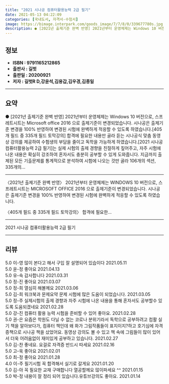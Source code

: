 ```yaml
---
title: "2021 시나공 컴퓨터활용능력 2급 필기"
date: 2021-05-13 04:22:09
categories: [국내도서, 자격서-수험서]
image: https://bimage.interpark.com/goods_image/7/7/8/0/339677780s.jpg
description: ● [2021년 출제기준 완벽 반영] 2021년부터 운영체제는 Windows 10 버전으로, 스프레트시트는 Microsoft office 2016 으로 출제기준이 변경되었습니다. 시나공은 출제기준 변경을 100% 반영하여 변경된 시험에 완벽하게 적응할 수 있도록 하였습니다.[405개
---
```


## **정보**

- **ISBN : 9791165212865**
- **출판사 : 길벗**
- **출판일 : 20200921**
- **저자 : 길벗R D,강윤석,김용갑,김우경,김종일**

------



## **요약**

●  [2021년 출제기준 완벽 반영] 2021년부터 운영체제는 Windows 10 버전으로, 스프레트시트는 Microsoft office 2016 으로 출제기준이 변경되었습니다. 시나공은 출제기준 변경을 100% 반영하여 변경된 시험에 완벽하게 적응할 수 있도록 하였습니다.[405개 필드 중 335개 필드 토막강의] 합격에 필요한 내용만 골라 듣는 시나공식 맞춤 동영상 강의를 제공하여 수험생의 부담을 줄이고 독학을 가능하게 하였습니다.[2021 시나공 컴퓨터활용능력 2급 필기]는 실제 시험의 출제 경향을 친절하게 짚어주고, 자주 시험에 나온 내용은 확실히 강조하여 혼자서도 충분히 공부할 수 있게 도와줍니다. 지금까지 출제된 모든 기출문제를 통계적으로 분석하여 시험에 나오는 것만 골라 106개의 섹션, 335개의...

------

〈2021년 출제기준 완벽 반영〉 2021년부터 운영체제는 WINDOWS 10 버전으로, 스프레트시트는 MICROSOFT OFFICE 2016 으로 출제기준이 변경되었습니다. 시나공은 출제기준 변경을 100% 반영하여 변경된 시험에 완벽하게 적응할 수 있도록 하였습니다.

〈405개 필드 중 335개 필드 토막강의〉 합격에 필요한... 

------


2021 시나공 컴퓨터활용능력 2급 필기 

------


## **리뷰** 

5.0 이-영 많이  본다고 해서 구입 잘 설명되어 있습이다 2021.05.11 <br/>5.0 윤-정 좋아요 2021.04.13 <br/>5.0 유-숙 감사합니다  2021.03.31 <br/>5.0 정-진 좋아요 2021.03.07 <br/>5.0 정-희 열심히 해볼께요 2021.03.06 <br/>5.0 김-희 워크북과 문제요약 문제 시험에 많은 도움이 되었습니다.  2021.03.05 <br/>5.0 정-주 실제시험의 출제 경향과 자주 시험에 나온 내용을 통해 혼자서도 공부할수 있도록 도움되겠네요 2021.02.28 <br/>5.0 강-진 컴퓨터 활용 능력 시험을 준비할 수 있어 좋아요. 2021.02.28 <br/>5.0 권-은 요즘은 학원도 다닐 수 없는 코로나 분위기라서 독학으로 공부하려고 컴활 실기 책을 알아보다가, 컴퓨터 책인데 왜 화가 그림작품들이 표지이지?하고 호기심에 자격증책으로 시나공 책을 샀었어요. 동영상 강의도 볼 수 있고 책 속에 그림들이 많이 있어서 더욱 어려움없이 재미있게 공부하고 있습니다. 2021.02.27 <br/>5.0 김-찬 좋네요. 요걸로 자격증 반드시 따세요 2021.02.16 <br/>5.0 고-욱 좋아요  2021.02.01 <br/>5.0 최-정 좋아요 2021.01.28 <br/>4.0 이-주 필기시험 꼭 합격해서 실기로 갈게요 2021.01.20 <br/>5.0 김-아 꼭 필요한 교재 구매합니다 열공할께요 많이파세요 ^^ 2021.01.15 <br/>5.0 박-정 내용이 잘 정리 되어 있습니다.유튜브강의도 좋아요. 2021.01.14 <br/>
